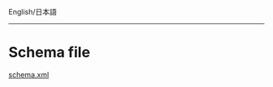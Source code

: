 English/日本語 
***
# Schema file
[schema.xml](https://github.com/aegif/NemakiWare/blob/master/solr/solr/nemaki/conf/schema.xml)

